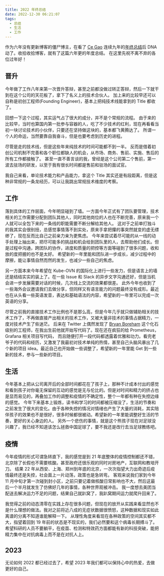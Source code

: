 ```yaml
---
title: 2022 年终总结
date: 2022-12-30 06:21:07
tags:
  - 总结
  - 生活
  - 工作
---
```


作为六年没有更新博客的僵尸博主，在看了 [Ce Gao](https://twitter.com/gaocegege) 连续九年的[年终总结](http://gaocegege.com/Blog/%E9%9A%8F%E7%AC%94/newyear2022)后 DNA 动了。收拾收拾博客，就有了这篇六年更的年度总结。
在这里先祝不离不弃的各位过年好！

## 晋升

今年做了工作八年来第一次晋升答辩，甚至之前都没做过转正答辩，然后一下就干到在这个公司的天花板了，拿下了名义上的技术合伙人。
加上来的比较早还可以自称是初创工程师(Founding Engineer)，基本上把纯技术线能拿到的 Title 都收了。

回想一下这个过程，其实运气占了很大的成分，并不是个常规的流程。
由于来的比较早，当时也算国内第一批参与容器的人，吃了不少技术的红利，现在再看看当初一块讨论技术的小伙伴，只要还在坚持做这块的，基本都飞黄腾达了。
所谓一个人的命运，当然要靠自我奋斗，但是也要考虑到历史的进程。

尽管是走的技术线，但是这些年来纯技术的时间可能都不到一半。 反而是借着初创公司机制不完善和各个职位都缺人的机会，从市场、商务、售前、实施、售后的所有工作都接触了。
甚至一直不善言谈的我，曾经是这个公司第二个售前，第一波去驻场的研发，以至于我有很长时间都是售前和驻场的面试官。

我自己来看，单论技术能力和产品能力，拿这个 Title 其实还是有段距离，但是这种非常规的一条龙经历，可以让我跳出常规技术维度的考察。

## 工作

落到具体的工作层面，今年明显碰到了墙。一方面今年正式有了团队要管理，技术相关的工作需要分配到团队其他人，同时其他岗位的人也在不断完善，原来我一个人就可以全包下来的一条线的职能需要不断分解给其他人。
这对于之前单打独斗的我其实会很别扭，总感觉事情落不到实处，原来手拿把攥的事突然就变的虚无缥缈了，现在反而比自己之前亲力亲为更焦虑。
今年来尝试着尽可能的从一线的动手处理上抽出来，把尽可能多的挑战和机会给到团队里的人，去帮助他们成长。但是过程中沟通，跨团队的协作，进度和质量的把控等方面等碰到了很多问题，收和放的度把握的也不是太好。
希望新的一年里能和团队进一步成长，减少过程中的摩擦，能让事情自然而然的发生，也减少一些自己的焦虑。

另一方面本来今年希望在 Kube-OVN 的国际化上进行一些发力，但是语言上的墙还是结结实实的装上了。在一些 Issue 和 Slack 的异步文字沟通还好，但是当机会进一步发展需要对话的时候，几次线上交流的效果都很差。
此外今年也收到了一些海外会议邀请我们去做分享，但同样又有语言能力的问题最终没有成形。最近也在从头看一些英语发音，表达和基础语法的内容，希望新的一年里可以完成一次英语的分享。

尽管之前我的直接技术工作比例也不是那么高，但是今年几乎就只做辅助相关的技术工作了，不再做直接产出相关的技术工作，又被大量非技术的事情占据精力，一度对技术产生了些迷茫。
后来在 Twitter 上偶然发现了 [Bryan Boreham](https://twitter.com/bboreham) 这个化石级别的工程师，在我出生前他就开始写代码了。现在还在疯狂的给 Prometheus，Grafana 相关项目写代码，
而且随便打开一段代码都透露着优雅和功力。看完老爷子的代码和经历，又激发了我最初对技术单纯的热情，甚至自己头脑风暴出了几个新的项目 idea。最近自己也开始做一些调整了，希望新的一年里能 Get 到一些新的技术，参与一些新的项目。

## 生活

今年基本上把从公司离开后的全部时间都花在了孩子上，那种不计成本付出的感觉和看到孩子对你毫无保留的互动的感觉是无与伦比的。但是对时间和精力的挤占也是显而易见的，再叠加工作的调整和疫情的不确定性，整个一年都有种在失控边缘的感觉。
今年下来基本上锻炼，读书和学习的时间都被压缩没了，生活的节奏和之前发生了很大的变化。由于各种失控的情况对情绪也产生了大量的消耗，其实陪伴孩子的效果也不是很好，很多时候都很被动。希望新的一年里能调整好生活的节奏，更好的关心身边的人。
另外一个悲伤的事情，就是这个熊孩子现在对足球没兴趣了，我已经不知道该怎么拯救中国足球了，要不我还是改行去当足球教练吧。

## 疫情

今年疫情的形式可谓急转直下，我的感觉是到 21 年底整体的疫情控制都还不错，北京除了长假也不需要核酸。甚至政府还很乐观的同时对房地产，互联网和教培开刀。
结果 22 年从西安、上海、郑州到年底的北京，一次次指望大力出奇迹后疫情最终还是失控，社会面上一片动荡，政策也是急转弯。
客观来说我们家到今年 11 月中旬才第一次碰到封小区，之前只要记着做核酸日常影响也不大，然后这最后一个半月就发生了仿佛好几年的事情，各种世界观被冲击。
我一度想去美团当配送去解决运力不足的问题，结果自己就趴窝了，我趴窝期间运力就爬升回来了。

我觉得之前的动态清零在实践上存在很多问题，但现在的放开从实践来看显然也不是什么理想的做法。我对之前将近八成的无症状数据很愤怒，这种数据和现实如此离谱的分离不知道谁能解释一下。
从理性角度来看现在各种政策的空间其实都不大，指望着回到 19 年前的状态是不现实的，我们必然要和这个病毒长期搏斗了。
希望科研的人员不要躺平，在疫苗、检测和特效药方面都能有新的科技突破，能把精力集中在对抗病毒上而不是在对抗人上。

## 2023

无论如何 2022 都已经过去了，希望 2023 年我们都可以保持心中的热爱，去做更好的自己。

